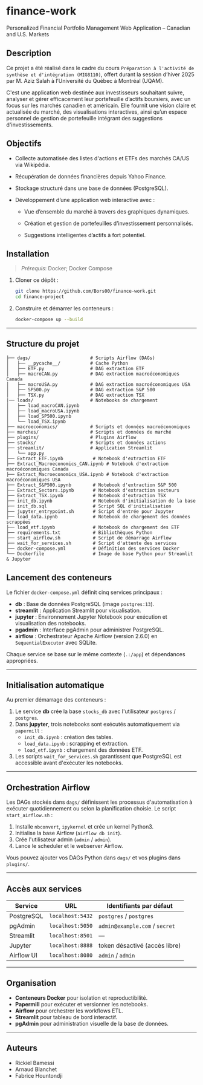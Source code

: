 # finance-work
Personalized Financial Portfolio Management Web Application – Canadian and U.S. Markets

## Description

Ce projet a été réalisé dans le cadre du cours `Préparation à l'activité de synthèse et d'intégration (MIG8110)`, offert durant la session d’hiver 2025 par M. Aziz Salah à l’Université du Québec à Montréal (UQAM).

C'est une application web destinée aux investisseurs souhaitant suivre, analyser et gérer efficacement leur portefeuille d’actifs boursiers, avec un focus sur les marchés canadien et américain.
Elle fournit une vision claire et actualisée du marché, des visualisations interactives, ainsi qu’un espace personnel de gestion de portefeuille intégrant des suggestions d'investissements.

## Objectifs

* Collecte automatisée des listes d'actions et ETFs des marchés CA/US via Wikipédia.

* Récupération de données financières depuis Yahoo Finance.

* Stockage structuré dans une base de données (PostgreSQL).

* Développement d’une application web interactive avec :

    * Vue d’ensemble du marché à travers des graphiques dynamiques.

    * Création et gestion de portefeuilles d’investissement personnalisés.

    * Suggestions intelligentes d’actifs à fort potentiel.


## Installation
> <i>Prérequis</i>:  Docker;
Docker Compose

1. Cloner ce dépôt :

   ```bash
   git clone https://github.com/Bors00/finance-work.git
   cd finance-project
   ```

2. Construire et démarrer les conteneurs :

   ```bash
   docker-compose up --build
   ```

---

## Structure du projet

```
├── dags/                      # Scripts Airflow (DAGs)
│   ├── __pycache__/           # Cache Python
│   ├── ETF.py                 # DAG extraction ETF
│   ├── macroCAN.py            # DAG extraction macroéconomiques Canada
│   ├── macroUSA.py            # DAG extraction macroéconomiques USA
│   ├── SP500.py               # DAG extraction S&P 500
│   ├── TSX.py                 # DAG extraction TSX
|── loads/                     # Notebooks de chargement
│   ├── load_macroCAN.ipynb
│   ├── load_macroUSA.ipynb
│   ├── load_SP500.ipynb
│   └── load_TSX.ipynb
├── macroeconomics/            # Scripts et données macroéconomiques
├── marches/                   # Scripts et données de marché
├── plugins/                   # Plugins Airflow
├── stocks/                    # Scripts et données actions
├── streamlit/                 # Application Streamlit
│   └── app.py
├── Extract_ETF.ipynb           # Notebook d'extraction ETF
├── Extract_Macroeconomics_CAN.ipynb # Notebook d'extraction macroéconomiques Canada
├── Extract_Macroeconomics_USA.ipynb # Notebook d'extraction macroéconomiques USA
├── Extract_S&P500.ipynb        # Notebook d'extraction S&P 500
├── Extract_Sectors.ipynb       # Notebook d'extraction secteurs
├── Extract_TSX.ipynb           # Notebook d'extraction TSX
├── init_db.ipynb               # Notebook d'initialisation de la base
├── init_db.sql                 # Script SQL d'initialisation
├── jupyter_entrypoint.sh       # Script d'entrée pour Jupyter
├── load_data.ipynb             # Notebook de chargement des données scrappées
├── load_etf.ipynb              # Notebook de chargement des ETF
├── requirements.txt            # Bibliothèques Python
├── start_airflow.sh            # Script de démarrage Airflow
├── wait_for_services.sh        # Script d'attente des services
├── docker-compose.yml          # Définition des services Docker
└── Dockerfile                  # Image de base Python pour Streamlit & Jupyter
```
## Lancement des conteneurs

Le fichier `docker-compose.yml` définit cinq services principaux :

- **db** : Base de données PostgreSQL (image `postgres:13`).
- **streamlit** : Application Streamlit pour visualisation.
- **jupyter** : Environnement Jupyter Notebook pour exécution et visualisation des notebooks.
- **pgadmin** : Interface pgAdmin pour administrer PostgreSQL.
- **airflow** : Orchestrateur Apache Airflow (version 2.6.0) en `SequentialExecutor` avec SQLite.

Chaque service se base sur le même contexte (`.:/app`) et dépendances appropriées.

---

## Initialisation automatique

Au premier démarrage des conteneurs :

1. Le service **db** crée la base `stocks_db` avec l'utilisateur `postgres` / `postgres`.
2. Dans **jupyter**, trois notebooks sont exécutés automatiquement via `papermill` :
   - `init_db.ipynb` : création des tables.
   - `load_data.ipynb` : scrapping et extraction.
   - `load_etf.ipynb` : chargement des données ETF.
3. Les scripts `wait_for_services.sh` garantissent que PostgreSQL est accessible avant d'exécuter les notebooks.

---

## Orchestration Airflow

Les DAGs stockés dans `dags/` définissent les processus d'automatisation à exécuter quotidiennement ou selon la planification choisie. Le script `start_airflow.sh` :

1. Installe `nbconvert`, `ipykernel` et crée un kernel Python3.
2. Initialise la base Airflow (`airflow db init`).
3. Crée l'utilisateur admin (`admin` / `admin`).
4. Lance le scheduler et le webserver Airflow.

Vous pouvez ajouter vos DAGs Python dans `dags/` et vos plugins dans `plugins/`.

---

## Accès aux services

| Service     | URL                     | Identifiants par défaut         |
|-------------|-------------------------|---------------------------------|
| PostgreSQL  | `localhost:5432`        | `postgres` / `postgres`         |
| pgAdmin     | `localhost:5050`        | `admin@example.com` / `secret`  |
| Streamlit   | `localhost:8501`        | —                               |
| Jupyter     | `localhost:8888`        | token désactivé (accès libre)   |
| Airflow UI  | `localhost:8080`        | `admin` / `admin`               |

---

## Organisation

- **Conteneurs Docker** pour isolation et reproductibilité.
- **Papermill** pour exécuter et versionner les notebooks.
- **Airflow** pour orchestrer les workflows ETL.
- **Streamlit** pour tableau de bord interactif.
- **pgAdmin** pour administration visuelle de la base de données.

---

## Auteurs

* Rickiel Bamessi
* Arnaud Blanchet
* Fabrice Hountondji